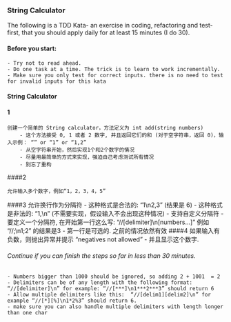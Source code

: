 ### String Calculator

The following is a TDD Kata- an exercise in coding, refactoring and test-first, that you should apply daily for at least 15 minutes (I do 30).

#### Before you start:

    - Try not to read ahead.
    - Do one task at a time. The trick is to learn to work incrementally.
    - Make sure you only test for correct inputs. there is no need to test for invalid inputs for this kata

#### String Calculator

#### 1 
    创建一个简单的 String calculator，方法定义为 int add(string numbers)
        - 这个方法接受 0, 1 或者 2 数字, 并且返回它们的和 (对于空字符串，返回 0)，输入示例： “” or “1” or “1,2”
        - 从空字符串开始，然后实现1个和2个数字的情况
        - 尽量用最简单的方式来实现，强迫自己考虑测试所有情况
        - 别忘了重构
####2 
    
    允许输入多个数字，例如“1，2，3，4，5”
####3 
    允许换行作为分隔符
        - 这种格式是合法的:  “1\n2,3”  (结果是 6)
        - 这种格式是非法的:  “1,\n” (不需要实现，假设输入不会出现这种情况)
        - 支持自定义分隔符
        - 要定义一个分隔符, 在开始第一行这么写:   “//[delimiter]\n[numbers…]” 例如 “//;\n1;2” 的结果是3
        - 第一行是可选的. 之前的情况依然有效
####4 
    如果输入有负数，则抛出异常并提示 “negatives not allowed” 
    - 并且显示这个数字.

###### Continue if you can finish the steps so far in less than 30 minutes.
    - Numbers bigger than 1000 should be ignored, so adding 2 + 1001  = 2
    - Delimiters can be of any length with the following format:  “//[delimiter]\n” for example: “//[***]\n1***2***3” should return 6
    - Allow multiple delimiters like this:  “//[delim1][delim2]\n” for example “//[*][%]\n1*2%3” should return 6.
    - make sure you can also handle multiple delimiters with length longer than one char
